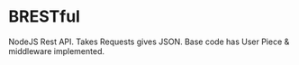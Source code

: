 # BRESTful
NodeJS Rest API.
Takes Requests gives JSON.
Base code has User Piece & middleware implemented.

